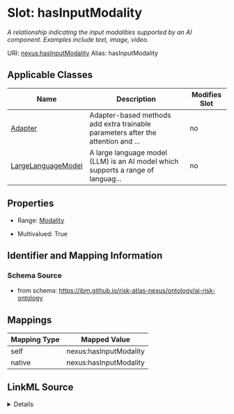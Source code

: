 

# Slot: hasInputModality


_A relationship indicating the input modalities supported by an AI component. Examples include text, image, video._





URI: [nexus:hasInputModality](https://ibm.github.io/risk-atlas-nexus/ontology/hasInputModality)
Alias: hasInputModality

<!-- no inheritance hierarchy -->





## Applicable Classes

| Name | Description | Modifies Slot |
| --- | --- | --- |
| [Adapter](Adapter.md) | Adapter-based methods add extra trainable parameters after the attention and ... |  no  |
| [LargeLanguageModel](LargeLanguageModel.md) | A large language model (LLM) is an AI model which supports a range of languag... |  no  |







## Properties

* Range: [Modality](Modality.md)

* Multivalued: True





## Identifier and Mapping Information







### Schema Source


* from schema: https://ibm.github.io/risk-atlas-nexus/ontology/ai-risk-ontology




## Mappings

| Mapping Type | Mapped Value |
| ---  | ---  |
| self | nexus:hasInputModality |
| native | nexus:hasInputModality |




## LinkML Source

<details>
```yaml
name: hasInputModality
description: A relationship indicating the input modalities supported by an AI component.
  Examples include text, image, video.
from_schema: https://ibm.github.io/risk-atlas-nexus/ontology/ai-risk-ontology
rank: 1000
alias: hasInputModality
domain_of:
- LargeLanguageModel
range: Modality
multivalued: true
inlined: false

```
</details>
